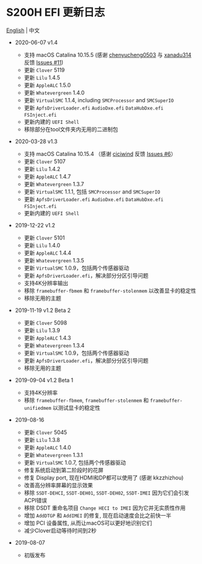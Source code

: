 # S200H EFI 更新日志

[English](https://github.com/EngLearnsh/S200H-NUC-Hackintosh/blob/master/Changelog.md) | 中文

- 2020-06-07 v1.4
  - 支持 macOS Catalina 10.15.5 (感谢 [chenyucheng0503](https://github.com/chenyucheng0503) 与 [xanadu314](https://github.com/xanadu314) 反馈 [Issues #11](https://github.com/EngLearnsh/S200H-NUC-Hackintosh/issues/11))
  - 更新 `Clover` 5119
  - 更新 `Lilu` 1.4.5
  - 更新 `AppleALC` 1.5.0
  - 更新 `Whatevergreen` 1.4.0
  - 更新 `VirtualSMC` 1.1.4, including `SMCProcessor` and `SMCSuperIO`
  - 更新 `ApfsDriverLoader.efi` `AudioDxe.efi` `DataHubDxe.efi` `FSInject.efi`
  - 更新内建的 `UEFI Shell`
  - 移除部分在tool文件夹内无用的二进制包

- 2020-03-28 v1.3
  - 支持 macOS Catalina 10.15.4 （感谢 [ciciwind](https://github.com/ciciwind) 反馈 [Issues #6](https://github.com/EngLearnsh/S200H-NUC-Hackintosh/issues/6)）
  - 更新 `Clover` 5107
  - 更新 `Lilu` 1.4.2
  - 更新 `AppleALC` 1.4.7
  - 更新 `Whatevergreen` 1.3.7
  - 更新 `VirtualSMC` 1.1.1, 包括 `SMCProcessor` and `SMCSuperIO`
  - 更新 `ApfsDriverLoader.efi` `AudioDxe.efi` `DataHubDxe.efi` `FSInject.efi`
  - 更新内建的 `UEFI Shell`

- 2019-12-22 v1.2
  - 更新 `Clover` 5101
  - 更新 `Lilu` 1.4.0
  - 更新 `AppleALC` 1.4.4
  - 更新 `Whatevergreen` 1.3.5
  - 更新 `VirtualSMC` 1.0.9，包括两个传感器驱动
  - 更新 `ApfsDriverLoader.efi`，解决部分分区引导问题
  - 支持4K分辨率输出
  - 移除 `framebuffer-fbmem` 和 `framebuffer-stolenmem` 以改善显卡的稳定性
  - 移除无用的主题

- 2019-11-19 v1.2 Beta 2
  - 更新 `Clover` 5098
  - 更新 `Lilu` 1.3.9
  - 更新 `AppleALC` 1.4.3
  - 更新 `Whatevergreen` 1.3.4
  - 更新 `VirtualSMC` 1.0.9，包括两个传感器驱动
  - 更新 `ApfsDriverLoader.efi`，解决部分分区引导问题
  - 移除无用的主题

- 2019-09-04 v1.2 Beta 1
  - 支持4K分辨率
  - 移除 `framebuffer-fbmem`, `framebuffer-stolenmem` 和 `framebuffer-unifiedmem` 以测试显卡的稳定性

- 2019-08-16
  - 更新 `Clover` 5045
  - 更新 `Lilu` 1.3.8
  - 更新 `AppleALC` 1.4.0
  - 更新 `Whatevergreen` 1.3.1
  - 更新 `VirtualSMC` 1.0.7, 包括两个传感器驱动
  - 修复系统启动到第二阶段时的花屏
  - 修复 Display port, 现在HDMI和DP都可以使用了 (感谢 kkzzhizhou)
  - 改善高分辨率屏幕的显示效果
  - 移除 `SSDT-DEHCI`, `SSDT-DEH01`, `SSDT-DEH02`, `SSDT-IMEI` 因为它们会引发ACPI错误
  - 移除 DSDT 重命名项目 `Change HECI to IMEI` 因为它并无实质性作用
  - 增加 `AddDTGP` 和 `AddIMEI` 的修复, 现在启动速度会比之前快一半
  - 增加 PCI 设备属性, 从而让macOS可以更好地识别它们
  - 减少Clover启动等待时间到2秒

- 2019-08-07
  - 初版发布